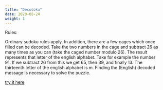 ```yaml
---
title: "Decodoku"
date: 2020-08-24
weight: 1
---
```

Rules:

Ordinary sudoku rules apply. In addition, there are a few cages which once filled can be decoded. Take the two numbers in the cage and subtract 26 as many times as you can (take the caged number modulo 26). The result represents that letter of the english alphabet. Take for example the number 91. If we subtract 26 from this we get 65, then 39, and finally 13. The thirteenth letter of the english alphabet is m. Finding the (English) decoded message is necessary to solve the puzzle.

<a href="https://app.crackingthecryptic.com/xy6926vnkf">try it here</a>
